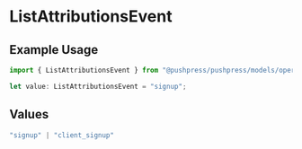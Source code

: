 # ListAttributionsEvent

## Example Usage

```typescript
import { ListAttributionsEvent } from "@pushpress/pushpress/models/operations";

let value: ListAttributionsEvent = "signup";
```

## Values

```typescript
"signup" | "client_signup"
```